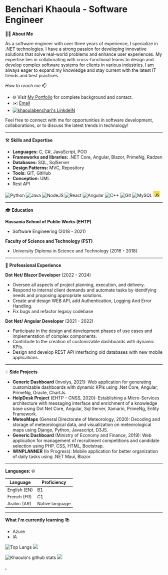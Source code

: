 # Benchari Khaoula - Software Engineer






👩‍💻 **About Me**

As a software engineer with over three years of experience, I specialize in .NET technologies. I have a strong passion for developing innovative solutions that solve real-world problems and enhance user experiences. My expertise lies in collaborating with cross-functional teams to design and develop complex software systems for clients in various industries. I am always eager to expand my knowledge and stay current with the latest IT trends and best practices.

  *How to reach me* 📫
 * 🌐  Visit [My Portfolio](https://khaoulabenchari.github.io/) for complete background and contact.
 * ✉️  [Email](khabenchari@gmail.com)
 *  <a href="https://www.linkedin.com/in/khaoulabenchari" target="_blank"><img alt="khaoulabenchari's LinkdeIN" src="https://img.shields.io/badge/linkedin-%230077B5.svg?&style=for-the-badge&logo=linkedin&logoColor=white" /></a> 

Feel free to connect with me for opportunities in software development, collaborations, or to discuss the latest trends in technology!

---


🛠️ **Skills and Expertise**

- **Languages:** C, C#, JavaScript, POO
- **Frameworks and libraries:** .NET Core, Angular, Blazor, PrimeNg, Radzen
- **Databases:** SQL, SqlServer
- **Design Patterns:** MVC, Repository
- **Tools:** GIT, GitHub
- **Conception:** UML
- Rest API
  
![Python](https://img.shields.io/badge/-Python-black?style=flat-square&logo=Python) 
![Java](https://img.shields.io/badge/-dotnet-E34A86?style=flat-square&logo=dotnet)
![NodeJS](https://img.shields.io/badge/-Nodejs-black?style=flat-square&logo=node.js)
![React](https://img.shields.io/badge/-React-black?style=flat-square&logo=react)
![Angular](https://img.shields.io/badge/-Angular-black?style=flat-square&logo=angular)
![C++](https://img.shields.io/badge/-C++-00599C?style=flat-square&logo=c++)
![Git](https://img.shields.io/badge/-Git-black?style=flat-square&logo=git)
![MySQL](https://img.shields.io/badge/-MYSQL-black?style=flat-square&logo=mysql)
<code><img height="20" src="https://raw.githubusercontent.com/github/explore/80688e429a7d4ef2fca1e82350fe8e3517d3494d/topics/javascript/javascript.png"></code>


---

🎓 **Education**

**Hassania School of Public Works (EHTP)**
- Software Engineering (2018 - 2021)

**Faculty of Science and Technology (FST)**
- University Diploma in Science and Technology (2016 - 2018)

---

💼 **Professional Experience**

**Dot Net/ Blazor Developer** (2022 - 2024)
- Oversee all aspects of project planning, execution, and delivery.
- Respond to internal client demands and automate tasks by identifying needs and proposing appropriate solutions.
- Create and design WEB API, add Authentication, Logging And Error Handling.
- Fix bugs and refactor legacy codebase

**Dot Net/ Angular Developer** (2021 - 2022)
- Participate in the design and development phases of use cases and implementation of complex components.
- Contribute to the creation of customizable dashboards with dynamic KPIs.
- Design and develop REST API interfacing old databases with new mobile applications.

---

 💡 **Side Projects**

- **Generic Dashboard** (Involys, 2021): Web application for generating customizable dashboards with dynamic KPIs using .Net Core, Angular, PrimeNg, Oracle, ChartJs.
- **HelpDesk Project** (EHTP - CNSS, 2020): Establishing a Micro-Services architecture with messaging interface and enrichment of a knowledge base using Dot Net Core, Angular, Sql Server, Xamarin, PrimeNg, Entity Framework.
- **MeteoMaps** (General Directorate of Meteorology, 2020): Decoding and storage of meteorological data, and visualization on meteorological maps using Django, Python, Javascript, D3JS.
- **Generic Dashboard** (Ministry of Economy and Finance, 2019): Web application for management of recruitment competitions and candidate selection using PHP, CSS, HTML, Bootstrap.
- **WINPLANNER** (In Progress): Mobile application for better organization of daily tasks using .NET Maui, Blazor.

---


**Languages:** 🌐

| Language      | Proficiency                                                               |
| ------------- | ------------------------------------------------------------------------- |
| English (EN)  |B1               |
| French (FR)   | C1  |
| Arabic (AR)       | Native language  |                                                         |


---
**What I'm currently learning** 📚
- Azure
- IA

  
![Top Langs](https://github-readme-stats.vercel.app/api/top-langs/?username=khaoulabenchari&layout=compact)
![](https://github-profile-summary-cards.vercel.app/api/cards/profile-details?username=khaoulabenchari&theme=github_dark)

![Khaoula's github stats](https://github-readme-stats.vercel.app/api?username=khaoulabenchari&show_icons=true&theme=radical)
![](https://github-profile-summary-cards.vercel.app/api/cards/productive-time?username=khaoulabenchari&theme=github_dark)



 [.](https://mega.nz/folder/4D8THCAJ#kbNAs_jVq6uehqoMV--ohw) 

